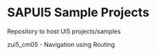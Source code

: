 # SAPUI5 Sample Projects
Repository to host UI5 projects/samples

zui5_cm05 - Navigation using Routing
